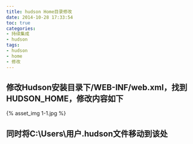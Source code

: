 ```yaml
---
title: hudson Home目录修改
date: 2014-10-28 17:33:54
toc: true
categories:
- 持续集成
- hudson
tags:
- hudson
- home
- 修改
---
```

## 修改Hudson安装目录下/WEB-INF/web.xml，找到HUDSON_HOME，修改内容如下
{% asset_img 1-1.jpg %}
## 同时将C:\Users\用户\.hudson文件移动到该处
